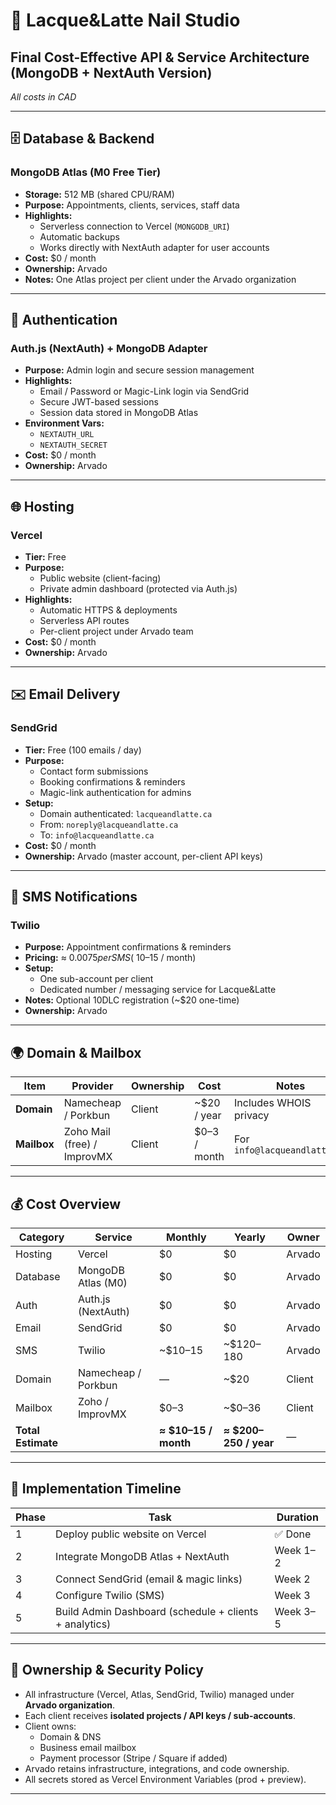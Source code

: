 # 💅 Lacque&Latte Nail Studio  
## Final Cost-Effective API & Service Architecture (MongoDB + NextAuth Version)

_All costs in CAD_

---

## 🗄️ Database & Backend

### **MongoDB Atlas (M0 Free Tier)**
- **Storage:** 512 MB (shared CPU/RAM)  
- **Purpose:** Appointments, clients, services, staff data  
- **Highlights:**  
  - Serverless connection to Vercel (`MONGODB_URI`)  
  - Automatic backups  
  - Works directly with NextAuth adapter for user accounts  
- **Cost:** $0 / month  
- **Ownership:** Arvado  
- **Notes:** One Atlas project per client under the Arvado organization  

---

## 🔐 Authentication

### **Auth.js (NextAuth) + MongoDB Adapter**
- **Purpose:** Admin login and secure session management  
- **Highlights:**  
  - Email / Password or Magic-Link login via SendGrid  
  - Secure JWT-based sessions  
  - Session data stored in MongoDB Atlas  
- **Environment Vars:**  
  - `NEXTAUTH_URL`  
  - `NEXTAUTH_SECRET`  
- **Cost:** $0 / month  
- **Ownership:** Arvado  

---

## 🌐 Hosting

### **Vercel**
- **Tier:** Free  
- **Purpose:**  
  - Public website (client-facing)  
  - Private admin dashboard (protected via Auth.js)  
- **Highlights:**  
  - Automatic HTTPS & deployments  
  - Serverless API routes  
  - Per-client project under Arvado team  
- **Cost:** $0 / month  
- **Ownership:** Arvado  

---

## ✉️ Email Delivery

### **SendGrid**
- **Tier:** Free (100 emails / day)  
- **Purpose:**  
  - Contact form submissions  
  - Booking confirmations & reminders  
  - Magic-link authentication for admins  
- **Setup:**  
  - Domain authenticated: `lacqueandlatte.ca`  
  - From: `noreply@lacqueandlatte.ca`  
  - To: `info@lacqueandlatte.ca`  
- **Cost:** $0 / month  
- **Ownership:** Arvado (master account, per-client API keys)  

---

## 📱 SMS Notifications

### **Twilio**
- **Purpose:** Appointment confirmations & reminders  
- **Pricing:** ≈ $0.0075 per SMS (~$10–15 / month)  
- **Setup:**  
  - One sub-account per client  
  - Dedicated number / messaging service for Lacque&Latte  
- **Notes:** Optional 10DLC registration (~$20 one-time)  
- **Ownership:** Arvado  

---

## 🌍 Domain & Mailbox

| Item | Provider | Ownership | Cost | Notes |
|------|-----------|------------|------|-------|
| **Domain** | Namecheap / Porkbun | Client | ~$20 / year | Includes WHOIS privacy |
| **Mailbox** | Zoho Mail (free) / ImprovMX | Client | $0–3 / month | For `info@lacqueandlatte.ca` |

---

## 💰 Cost Overview

| Category | Service | Monthly | Yearly | Owner |
|-----------|----------|----------|---------|--------|
| Hosting | Vercel | $0 | $0 | Arvado |
| Database | MongoDB Atlas (M0) | $0 | $0 | Arvado |
| Auth | Auth.js (NextAuth) | $0 | $0 | Arvado |
| Email | SendGrid | $0 | $0 | Arvado |
| SMS | Twilio | ~$10–15 | ~$120–180 | Arvado |
| Domain | Namecheap / Porkbun | — | ~$20 | Client |
| Mailbox | Zoho / ImprovMX | $0–3 | ~$0–36 | Client |
| **Total Estimate** |  | **≈ $10–15 / month** | **≈ $200–250 / year** | — |

---

## 🚀 Implementation Timeline

| Phase | Task | Duration |
|--------|------|-----------|
| 1 | Deploy public website on Vercel | ✅ Done |
| 2 | Integrate MongoDB Atlas + NextAuth | Week 1–2 |
| 3 | Connect SendGrid (email & magic links) | Week 2 |
| 4 | Configure Twilio (SMS) | Week 3 |
| 5 | Build Admin Dashboard (schedule + clients + analytics) | Week 3–5 |

---

## 🧭 Ownership & Security Policy
- All infrastructure (Vercel, Atlas, SendGrid, Twilio) managed under **Arvado organization**.  
- Each client receives **isolated projects / API keys / sub-accounts**.  
- Client owns:  
  - Domain & DNS  
  - Business email mailbox  
  - Payment processor (Stripe / Square if added)  
- Arvado retains infrastructure, integrations, and code ownership.  
- All secrets stored as Vercel Environment Variables (prod + preview).  

---

